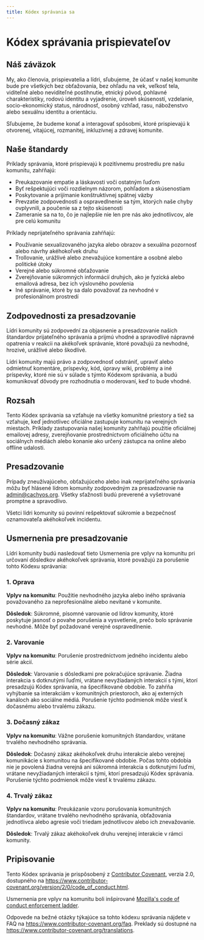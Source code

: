 ```yaml
---
title: Kódex správania sa
---
```


# Kódex správania prispievateľov

## Náš záväzok

My, ako členovia, prispievatelia a lídri, sľubujeme, že účasť v našej komunite bude pre všetkých bez obťažovania, bez ohľadu na vek, veľkosť tela, viditeľné alebo neviditeľné postihnutie, etnický pôvod, pohlavné charakteristiky, rodovú identitu a vyjadrenie, úroveň skúseností, vzdelanie, socio-ekonomický status, národnosť, osobný vzhľad, rasu, náboženstvo alebo sexuálnu identitu a orientáciu.

Sľubujeme, že budeme konať a interagovať spôsobmi, ktoré prispievajú k otvorenej, vítajúcej, rozmanitej, inkluzívnej a zdravej komunite.

## Naše štandardy

Príklady správania, ktoré prispievajú k pozitívnemu prostrediu pre našu komunitu, zahŕňajú:

* Preukazovanie empatie a láskavosti voči ostatným ľuďom
* Byť rešpektujúci voči rozdielnym názorom, pohľadom a skúsenostiam
* Poskytovanie a prijímanie konštruktívnej spätnej väzby
* Prevzatie zodpovednosti a ospravedlnenie sa tým, ktorých naše chyby ovplyvnili, a poučenie sa z tejto skúsenosti
* Zameranie sa na to, čo je najlepšie nie len pre nás ako jednotlivcov, ale pre celú komunitu

Príklady neprijateľného správania zahŕňajú:

* Používanie sexualizovaného jazyka alebo obrazov a sexuálna pozornosť alebo návrhy akéhokoľvek druhu
* Trollovanie, urážlivé alebo znevažujúce komentáre a osobné alebo politické útoky
* Verejné alebo súkromné obťažovanie
* Zverejňovanie súkromných informácií druhých, ako je fyzická alebo emailová adresa, bez ich výslovného povolenia
* Iné správanie, ktoré by sa dalo považovať za nevhodné v profesionálnom prostredí

## Zodpovednosti za presadzovanie

Lídri komunity sú zodpovední za objasnenie a presadzovanie našich štandardov prijateľného správania a prijmú vhodné a spravodlivé nápravné opatrenia v reakcii na akékoľvek správanie, ktoré považujú za nevhodné, hrozivé, urážlivé alebo škodlivé.

Lídri komunity majú právo a zodpovednosť odstrániť, upraviť alebo odmietnuť komentáre, príspevky, kód, úpravy wiki, problémy a iné príspevky, ktoré nie sú v súlade s týmto Kódexom správania, a budú komunikovať dôvody pre rozhodnutia o moderovaní, keď to bude vhodné.

## Rozsah

Tento Kódex správania sa vzťahuje na všetky komunitné priestory a tiež sa vzťahuje, keď jednotlivec oficiálne zastupuje komunitu na verejných miestach. Príklady zastupovania našej komunity zahŕňajú použitie oficiálnej emailovej adresy, zverejňovanie prostredníctvom oficiálneho účtu na sociálnych médiách alebo konanie ako určený zástupca na online alebo offline udalosti.

## Presadzovanie

Prípady zneužívajúceho, obťažujúceho alebo inak neprijateľného správania môžu byť hlásené lídrom komunity zodpovedným za presadzovanie na admin@cachyos.org. Všetky sťažnosti budú preverené a vyšetrované promptne a spravodlivo.

Všetci lídri komunity sú povinní rešpektovať súkromie a bezpečnosť oznamovateľa akéhokoľvek incidentu.

## Usmernenia pre presadzovanie

Lídri komunity budú nasledovať tieto Usmernenia pre vplyv na komunitu pri určovaní dôsledkov akéhokoľvek správania, ktoré považujú za porušenie tohto Kódexu správania:

### 1. Oprava

**Vplyv na komunitu**: Použitie nevhodného jazyka alebo iného správania považovaného za neprofesionálne alebo nevítané v komunite.

**Dôsledok**: Súkromné, písomné varovanie od lídrov komunity, ktoré poskytuje jasnosť o povahe porušenia a vysvetlenie, prečo bolo správanie nevhodné. Môže byť požadované verejné ospravedlnenie.

### 2. Varovanie

**Vplyv na komunitu**: Porušenie prostredníctvom jedného incidentu alebo série akcií.

**Dôsledok**: Varovanie s dôsledkami pre pokračujúce správanie. Žiadna interakcia s dotknutými ľuďmi, vrátane nevyžiadaných interakcií s tými, ktorí presadzujú Kódex správania, na špecifikované obdobie. To zahŕňa vyhýbanie sa interakciám v komunitných priestoroch, ako aj externých kanáloch ako sociálne médiá. Porušenie týchto podmienok môže viesť k dočasnému alebo trvalému zákazu.

### 3. Dočasný zákaz

**Vplyv na komunitu**: Vážne porušenie komunitných štandardov, vrátane trvalého nevhodného správania.

**Dôsledok**: Dočasný zákaz akéhokoľvek druhu interakcie alebo verejnej komunikácie s komunitou na špecifikované obdobie. Počas tohto obdobia nie je povolená žiadna verejná ani súkromná interakcia s dotknutými ľuďmi, vrátane nevyžiadaných interakcií s tými, ktorí presadzujú Kódex správania. Porušenie týchto podmienok môže viesť k trvalému zákazu.

### 4. Trvalý zákaz

**Vplyv na komunitu**: Preukázanie vzoru porušovania komunitných štandardov, vrátane trvalého nevhodného správania, obťažovania jednotlivca alebo agresie voči triedam jednotlivcov alebo ich znevažovanie.

**Dôsledok**: Trvalý zákaz akéhokoľvek druhu verejnej interakcie v rámci komunity.

## Pripisovanie

Tento Kódex správania je prispôsobený z [Contributor Covenant][homepage], verzia 2.0, dostupného na https://www.contributor-covenant.org/version/2/0/code_of_conduct.html.

Usmernenia pre vplyv na komunitu boli inšpirované [Mozilla's code of conduct enforcement ladder](https://github.com/mozilla/diversity).

[homepage]: https://www.contributor-covenant.org

Odpovede na bežné otázky týkajúce sa tohto kódexu správania nájdete v FAQ na https://www.contributor-covenant.org/faq. Preklady sú dostupné na https://www.contributor-covenant.org/translations.